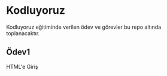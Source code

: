 # Kodluyoruz 
Kodluyoruz eğitiminde verilen ödev ve görevler bu repo altında toplanacaktır.
## Ödev1
HTML'e Giriş